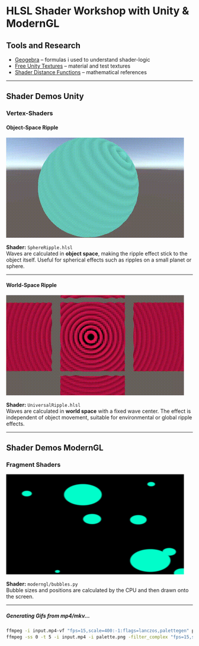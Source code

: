 # HLSL Shader Workshop with Unity & ModernGL

## Tools and Research
- [Geogebra](https://www.geogebra.org/u/schlachsahne76) – formulas i used to understand shader-logic
- [Free Unity Textures](https://ambientcg.com/list?sort=popular) – material and test textures  
- [Shader Distance Functions](https://iquilezles.org/articles/distfunctions2d/) – mathematical references  

---

## Shader Demos Unity
### Vertex-Shaders
#### Object-Space Ripple  


<img src="gifs/OS_sphere.gif" alt="Object-Space Ripple Shader" width="480">

**Shader:** `SphereRipple.hlsl`  
Waves are calculated in **object space**, making the ripple effect stick to the object itself. Useful for spherical effects such as ripples on a small planet or sphere.  

---

#### World-Space Ripple  
<img src="gifs/WS_ripple.gif" alt="World-Space Ripple Shader" width="480">

**Shader:** `UniversalRipple.hlsl`  
Waves are calculated in **world space** with a fixed wave center. The effect is independent of object movement, suitable for environmental or global ripple effects.  

---

## Shader Demos ModernGL
### Fragment Shaders
<img src="gifs/bubbles.gif" alt="Simple Fragment Shader" width="480">

**Shader:** `moderngl/bubbles.py`  
Bubble sizes and positions are calculated by the CPU and then drawn onto the screen.

---

##### Generating Gifs from mp4/mkv...
```bash
ffmpeg -i input.mp4-vf "fps=15,scale=400:-1:flags=lanczos,palettegen" palette.png
ffmpeg -ss 0 -t 5 -i input.mp4 -i palette.png -filter_complex "fps=15,scale=400:-1:flags=lanczos[x];[x][1:v]paletteuse" output.gif
```
